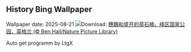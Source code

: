 ## History Bing Wallpaper
Wallpaper date: 2025-08-21
![](https://www.bing.com/th?id=OHR.WheatearBird_ZH-CN2663965839_UHD.jpg&w=1000)Download: [穗䳭和盛开的帚石楠，峰区国家公园，英格兰 (© Ben Hall/Nature Picture Library)](https://www.bing.com/th?id=OHR.WheatearBird_ZH-CN2663965839_UHD.jpg)

Auto get programm by LtgX

